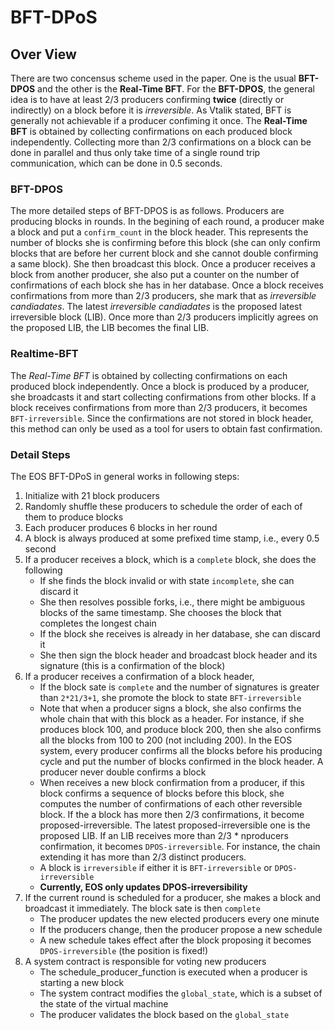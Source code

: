 # BFT-DPoS

## Over View

There are two concensus scheme used in the paper. One is the usual **BFT-DPOS** and the other is the **Real-Time BFT**. For the **BFT-DPOS**, the general idea is to have at least 2/3 producers confirming **twice** (directly or indirectly) on a block before it is *irreversible*.  As Vtalik stated, BFT is generally not achievable if a producer confiming it once. The **Real-Time BFT** is obtained by collecting confirmations on each produced block independently. Collecting more than 2/3 confirmations on a block can be done in parallel and thus only take time of a single round trip communication, which can be done in 0.5 seconds.

### BFT-DPOS
The more detailed steps of BFT-DPOS is as follows. Producers are producing blocks in rounds. In the begining of each round, a producer make a block and put a ```confirm_count``` in the block header. This represents the number of blocks she is confirming before this block (she can only confirm blocks that are before her current block and she cannot double confirming a same block). She then broadcast this block. Once a producer receives a block from another producer, she also put a counter on the number of confirmations of each block she has in her database. Once a block receives confirmations from more than 2/3 producers, she mark that as *irreversible candiadates*. The latest *irreversible candiadates* is the proposed latest irreversible block (LIB). Once more than 2/3 producers implicitly agrees on the proposed LIB, the LIB becomes the final LIB.

### Realtime-BFT
The *Real-Time BFT* is obtained by collecting confirmations on each produced block independently. Once a block is produced by a producer, she broadcasts it and start collecting confirmations from other blocks. If a block receives confirmations from more than 2/3 producers, it becomes ```BFT-irreversible```. Since the confirmations are not stored in block header, this method can only be used as a tool for users to obtain fast confirmation.

### Detail Steps

The EOS BFT-DPoS in general works in following steps:

1. Initialize with 21 block producers
2. Randomly shuffle these producers to schedule the order of each of them to produce blocks
3. Each producer produces 6 blocks in her round
4. A block is always produced at some prefixed time stamp, i.e., every 0.5 second
5. If a producer receives a block, which is a ```complete``` block, she does the following
   * If she finds the block invalid or with state ```incomplete```, she can discard it
   * She then resolves possible forks, i.e., there might be ambiguous blocks of the same timestamp. She chooses the block that completes the longest chain
   * If the block she receives is already in her database, she can discard it
   * She then sign the block header and broadcast block header and its signature (this is a confirmation of the block)
6. If a producer receives a confirmation of a block header,  
   * If the block sate is ```complete``` and the number of signatures is greater than ```2*21/3+1```, she promote the block to state ```BFT-irreversible```
   * Note that when a producer signs a block, she also confirms the whole chain that with this block as a header. For instance, if she produces block 100, and produce block 200, then she also confirms all the blocks from 100 to 200 (not including 200). In the EOS system, every producer confirms all the blocks before his producing cycle and put the number of blocks confirmed in the block header. A producer never double confirms a block
   * When receives a new block confirmation from a producer, if this block confirms a sequence of blocks before this block, she computes the number of confirmations of each other reversible block. If the a block has more then 2/3 confirmations, it become proposed-irreversible. The latest proposed-irreversible one is the proposed LIB. If an LIB receives more than 2/3 * nproducers confirmation, it becomes ```DPOS-irreversible```. For instance, the chain extending it has more than 2/3 distinct producers.
   * A block is ```irreversible``` if either it is ```BFT-irreversible``` or ```DPOS-irreversible```
   * **Currently, EOS only updates DPOS-irreversibility**
7. If the current round is scheduled for a producer, she makes a block and broadcast it immediately. The block sate is then ```complete```
   * The producer updates the new elected producers every one minute
   * If the producers change, then the producer propose a new schedule
   * A new schedule takes effect after the block proposing it becomes ```DPOS-irreversible``` (the position is fixed!)
8. A system contract is responsible for voting new producers
   * The schedule_producer_function is executed when a producer is starting a new block
   * The system contract modifies the ```global_state```, which is a subset of the state of the virtual machine
   * The producer validates the block based on the ```global_state```
